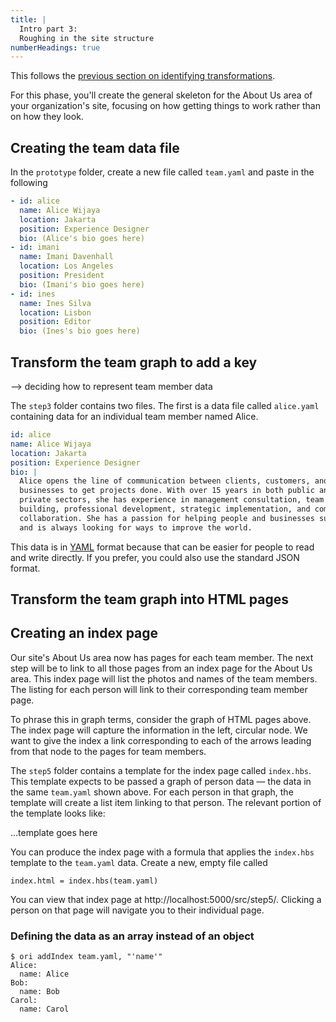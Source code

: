 ```yaml
---
title: |
  Intro part 3:
  Roughing in the site structure
numberHeadings: true
---
```


This follows the [previous section on identifying transformations](intro2.html).

For this phase, you'll create the general skeleton for the About Us area of your organization's site, focusing on how getting things to work rather than on how they look.

## Creating the team data file

In the `prototype` folder, create a new file called `team.yaml` and paste in the following

```yaml
- id: alice
  name: Alice Wijaya
  location: Jakarta
  position: Experience Designer
  bio: (Alice's bio goes here)
- id: imani
  name: Imani Davenhall
  location: Los Angeles
  position: President
  bio: (Imani's bio goes here)
- id: ines
  name: Ines Silva
  location: Lisbon
  position: Editor
  bio: (Ines's bio goes here)
```

## Transform the team graph to add a key

--> deciding how to represent team member data

The `step3` folder contains two files. The first is a data file called `alice.yaml` containing data for an individual team member named Alice.

```yaml
id: alice
name: Alice Wijaya
location: Jakarta
position: Experience Designer
bio: |
  Alice opens the line of communication between clients, customers, and
  businesses to get projects done. With over 15 years in both public and
  private sectors, she has experience in management consultation, team
  building, professional development, strategic implementation, and company
  collaboration. She has a passion for helping people and businesses succeed,
  and is always looking for ways to improve the world.
```

This data is in [YAML](https://yaml.org/) format because that can be easier for people to read and write directly. If you prefer, you could also use the standard JSON format.

## Transform the team graph into HTML pages

## Creating an index page

Our site's About Us area now has pages for each team member. The next step will be to link to all those pages from an index page for the About Us area. This index page will list the photos and names of the team members. The listing for each person will link to their corresponding team member page.

To phrase this in graph terms, consider the graph of HTML pages above. The index page will capture the information in the left, circular node. We want to give the index a link corresponding to each of the arrows leading from that node to the pages for team members.

The `step5` folder contains a template for the index page called `index.hbs`. This template expects to be passed a graph of person data — the data in the same `team.yaml` shown above. For each person in that graph, the template will create a list item linking to that person. The relevant portion of the template looks like:

...template goes here

You can produce the index page with a formula that applies the `index.hbs` template to the `team.yaml` data. Create a new, empty file called

```console
index.html = index.hbs(team.yaml)
```

You can view that index page at http://localhost:5000/src/step5/. Clicking a person on that page will navigate you to their individual page.

### Defining the data as an array instead of an object

```console
$ ori addIndex team.yaml, "'name'"
Alice:
  name: Alice
Bob:
  name: Bob
Carol:
  name: Carol
```
